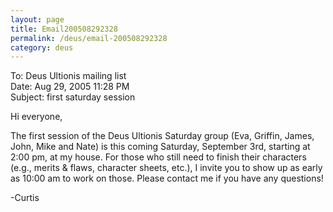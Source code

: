 ```yaml
---
layout: page
title: Email200508292328
permalink: /deus/email-200508292328
category: deus
---
```

To: Deus Ultionis mailing list
<br>Date: Aug 29, 2005 11:28 PM
<br>Subject: first saturday session

Hi everyone,

The first session of the Deus Ultionis Saturday group (Eva, Griffin, James, John, Mike and Nate) is this coming Saturday, September 3rd, starting at 2:00 pm, at my house. For those who still need to finish their characters (e.g., merits &amp; flaws, character sheets, etc.), I invite you to show up as early as 10:00 am to work on those. Please contact me if you have any questions!

-Curtis
